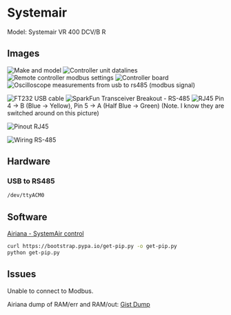 # Systemair

Model: Systemair  VR 400 DCV/B R

## Images

![Make and model](./images/IMG_3640.jpeg)
![Controller unit datalines](./images/IMG_1649.jpeg)
![Remote controller modbus settings](./images/IMG_3642.jpeg)
![Controller board](./images/IMG_3644.jpeg)
![Oscilloscope measurements from usb to rs485 (modbus signal)](./images/IMG_3641.jpeg)

![FT232 USB cable](./images/IMG_3645.jpeg)
![SparkFun Transceiver Breakout - RS-485](./images/IMG_3646.jpeg)
![RJ45](./images/IMG_3647.jpeg)
Pin 4 -> B (Blue -> Yellow), Pin 5 -> A (Half Blue -> Green) (Note. I know they are switched around on this picture)

![Pinout RJ45](./images/RJ-45-Pinout-T-568B-pin-diagram.jpg)

![Wiring RS-485](./images/IMG_3648.jpeg)

## Hardware

### USB to RS485

```sh
/dev/ttyACM0
```

## Software

[Airiana - SystemAir control](https://github.com/BeamCtrl/Airiana)

```sh
curl https://bootstrap.pypa.io/get-pip.py -o get-pip.py
python get-pip.py
```

## Issues

Unable to connect to Modbus.

Airiana dump of RAM/err and RAM/out:
[Gist Dump](https://gist.github.com/danielkaldheim/cca07903f6734031c1fda6edd6703354)
